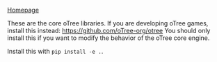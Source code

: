 [Homepage](http://www.otree.org/)

These are the core oTree libraries.
If you are developing oTree games, install this instead: https://github.com/oTree-org/otree
You should only install this if you want to modify the behavior of the oTree core engine.

Install this with `pip install -e .`.